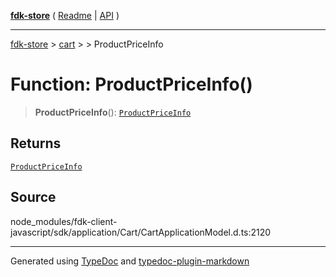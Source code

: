 [**fdk-store**](../../../README.md) ( [Readme](../../../README.md) \| [API](../../../API.md) )

---

[fdk-store](../../../API.md) > [cart](../../README.md) > [<internal>](../README.md) > ProductPriceInfo

# Function: ProductPriceInfo()

> **ProductPriceInfo**(): [`ProductPriceInfo`](../type-aliases/type-alias.ProductPriceInfo.md)

## Returns

[`ProductPriceInfo`](../type-aliases/type-alias.ProductPriceInfo.md)

## Source

node_modules/fdk-client-javascript/sdk/application/Cart/CartApplicationModel.d.ts:2120

---

Generated using [TypeDoc](https://typedoc.org/) and [typedoc-plugin-markdown](https://www.npmjs.com/package/typedoc-plugin-markdown)
